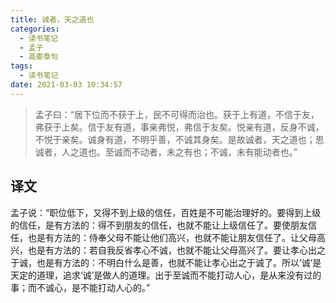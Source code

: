 ```yaml
---
title: 诚者，天之道也
categories:
  - 读书笔记
  - 孟子
  - 高娄章句
tags:
  - 读书笔记
date: 2021-03-03 10:34:57
---
```

> 孟子曰：“居下位而不获于上，民不可得而治也。获于上有道，不信于友，弗获于上矣。信于友有道，事亲弗悦，弗信于友矣。悦亲有道，反身不诚，不悦于亲矣。诚身有道，不明乎善，不诚其身矣。是故诚者，天之道也；思诚者，人之道也。至诚而不动者，未之有也；不诚，未有能动者也。”

## 译文

孟子说：“职位低下，又得不到上级的信任，百姓是不可能治理好的。要得到上级的信任，是有方法的：得不到朋友的信任，也就不能让上级信任了。要使朋友信任，也是有方法的：侍奉父母不能让他们高兴，也就不能让朋友信任了。让父母高兴，也是有方法的：若自我反省孝心不诚，也就不能让父母高兴了。要让孝心出之于诚，也是有方法的：不明白什么是善，也就不能让孝心出之于诚了。所以‘诚’是天定的道理，追求‘诚’是做人的道理。出于至诚而不能打动人心，是从来没有过的事；而不诚心，是不能打动人心的。”
<!--more-->